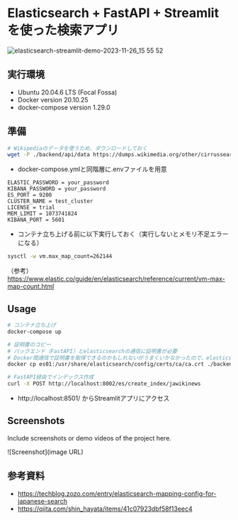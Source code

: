 # Elasticsearch + FastAPI + Streamlit を使った検索アプリ
![elasticsearch-streamlit-demo-2023-11-26_15 55 52](https://github.com/nukano0522/elasticsearch-fastapi-streamlit-app/assets/30750233/817cee90-91b3-45fe-9d6f-6950a405247c)


## 実行環境
- Ubuntu 20.04.6 LTS (Focal Fossa)
- Docker version 20.10.25
- docker-compose version 1.29.0

## 準備

``` bash
# Wikipediaのデータを使うため、ダウンロードしておく
wget -P ./backend/api/data https://dumps.wikimedia.org/other/cirrussearch/20231120/jawikinews-20231120-cirrussearch-general.json.gz
```

- docker-compose.ymlと同階層に.envファイルを用意
``` env
ELASTIC_PASSWORD = your_password
KIBANA_PASSWORD = your_password
ES_PORT = 9200
CLUSTER_NAME = test_cluster
LICENSE = trial
MEM_LIMIT = 1073741824
KIBANA_PORT = 5601
```

- コンテナ立ち上げる前に以下実行しておく（実行しないとメモリ不足エラーになる）
``` bash
sysctl -w vm.max_map_count=262144
```
（参考） https://www.elastic.co/guide/en/elasticsearch/reference/current/vm-max-map-count.html


## Usage
``` bash
# コンテナ立ち上げ
docker-compose up

# 証明書のコピー
# バックエンド（FastAPI）とelasticsearchの通信に証明書が必要
# Docker間通信で証明書を取得できるのかもしれないがうまくいかなかったので、elasticsearchのコンテナからコピーして使用
docker cp es01:/usr/share/elasticsearch/config/certs/ca/ca.crt ./backend/api

# FastAPI経由でインデックス作成
curl -X POST http://localhost:8002/es/create_index/jawikinews
```
- http://localhost:8501/ からStreamlitアプリにアクセス


## Screenshots

Include screenshots or demo videos of the project here.

![Screenshot](image URL)



## 参考資料
- https://techblog.zozo.com/entry/elasticsearch-mapping-config-for-japanese-search
- https://qiita.com/shin_hayata/items/41c07923dbf58f13eec4




